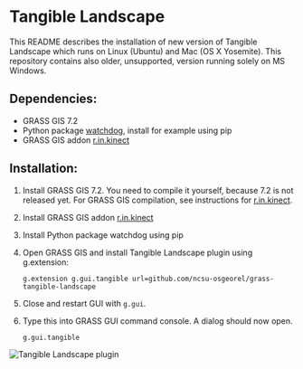 Tangible Landscape
==================
This README describes the installation of new version of Tangible Landscape which runs on Linux (Ubuntu) and Mac (OS X Yosemite). This repository contains also older, unsupported, version running solely on MS Windows.

Dependencies:
-------------

-   GRASS GIS 7.2
-   Python package [watchdog](https://pypi.python.org/pypi/watchdog),
    install for example using pip
-   GRASS GIS addon
    [r.in.kinect](https://github.com/ncsu-osgeorel/r.in.kinect)

Installation:
-------------

1.  Install GRASS GIS 7.2. You need to compile it yourself, because 7.2 is not released yet. For GRASS GIS compilation, see instructions for [r.in.kinect](https://github.com/ncsu-osgeorel/r.in.kinect).
2.  Install GRASS GIS addon
    [r.in.kinect](https://github.com/ncsu-osgeorel/r.in.kinect)
3.  Install Python package watchdog using pip
4.  Open GRASS GIS and install Tangible Landscape plugin using g.extension:

        g.extension g.gui.tangible url=github.com/ncsu-osgeorel/grass-tangible-landscape

6. Close and restart GUI with `g.gui`.
5.  Type this into GRASS GUI command console. A dialog
    should now open.

        g.gui.tangible
    
![Tangible Landscape plugin](https://github.com/ncsu-osgeorel/grass-tangible-landscape/blob/master/tangible_landscape_dialog.png "Tangible Landscape plugin")


